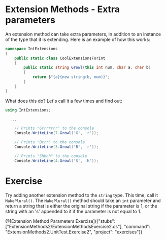 [//]: # (GENERATED FILE -- DO NOT EDIT)
# Extension Methods - Extra parameters

An extension method can take extra parameters, in addition to an instance of the type that it is extending. Here is an example of how this works:

```csharp
namespace IntExtensions
{
    public static class CoolExtensionsForInt
    {
        public static string Growl(this int num, char a, char b)
        {
            return $"{a}{new string(b, num)}";
        }
    }
}
```

What does this do? Let's call it a few times and find out:

```csharp
using IntExtensions;

  ...

    // Prints "Grrrrrrr" to the console
    Console.WriteLine(7.Growl('G', 'r'));

    // Prints "Brrr" to the console
    Console.WriteLine(3.Growl('B', 'r'));

    // Prints "Shhhh" to the console
    Console.WriteLine(4.Growl('S', 'h'));
```

# Exercise
Try adding another extension method to the `string` type. This time, call it `MakePlural()`. The `MakePlural()` method should take an `int` parameter and return a string that is either the original string if the parameter is 1, or the string with an 's' appended to it if the parameter is not equal to 1.

@[Extension Method Parameters Exercise]({"stubs": ["ExtensionMethods2/ExtensionMethodsExercise2.cs"], "command": "ExtensionMethods2.UnitTest.Exercise2", "project": "exercises"})
